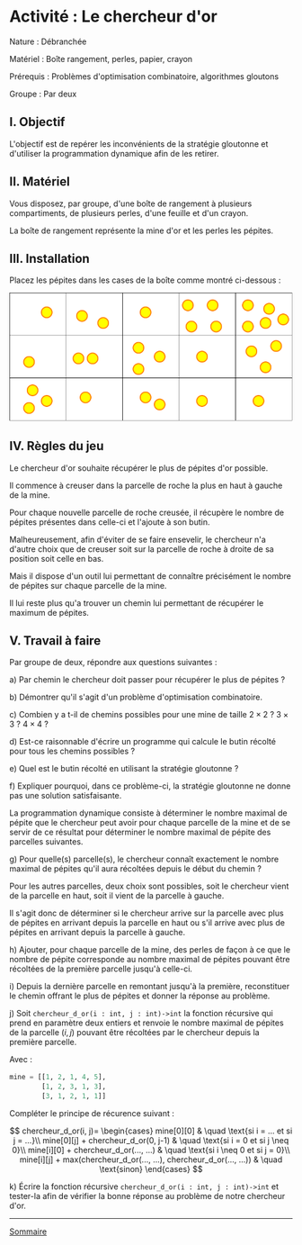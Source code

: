# Activité : Le chercheur d'or

Nature : Débranchée

Matériel : Boîte rangement, perles, papier, crayon

Prérequis : Problèmes d'optimisation combinatoire, algorithmes gloutons

Groupe : Par deux

## I. Objectif

L'objectif est de repérer les inconvénients de la stratégie gloutonne et d'utiliser la programmation dynamique afin de les retirer.

## II. Matériel

Vous disposez, par groupe, d'une boîte de rangement à plusieurs compartiments, de plusieurs perles, d'une feuille et d'un crayon. 

La boîte de rangement représente la mine d'or et les perles les pépites.

## III. Installation

Placez les pépites dans les cases de la boîte comme montré ci-dessous :

![image](./img/chercheur_d_or.png)

## IV. Règles du jeu

Le chercheur d'or souhaite récupérer le plus de pépites d'or possible.

Il commence à creuser dans la parcelle de roche la plus en haut à gauche de la mine.

Pour chaque nouvelle parcelle de roche creusée, il récupère le nombre de pépites présentes dans celle-ci et l'ajoute à son butin.

Malheureusement, afin d'éviter de se faire ensevelir, le chercheur n'a d'autre choix que de creuser soit sur la parcelle de roche à droite de sa position soit celle en bas.

Mais il dispose d'un outil lui permettant de connaître précisément le nombre de pépites sur chaque parcelle de la mine.

Il lui reste plus qu'a trouver un chemin lui permettant de récupérer le maximum de pépites.

## V. Travail à faire

Par groupe de deux, répondre aux questions suivantes :

a) Par chemin le chercheur doit passer pour récupérer le plus de pépites ?

b) Démontrer qu'il s'agit d'un problème d'optimisation combinatoire.

c) Combien y a t-il de chemins possibles pour une mine de taille $2\times2$ ? $3\times3$ ? $4\times4$ ?

d) Est-ce raisonnable d'écrire un programme qui calcule le butin récolté pour tous les chemins possibles ?

e) Quel est le butin récolté en utilisant la stratégie gloutonne ?

f) Expliquer pourquoi, dans ce problème-ci, la stratégie gloutonne ne donne pas une solution satisfaisante.

La programmation dynamique consiste à déterminer le nombre maximal de pépite que le chercheur peut avoir pour chaque parcelle de la mine et de se servir de ce résultat pour déterminer le nombre maximal de pépite des parcelles suivantes.

g) Pour quelle(s) parcelle(s), le chercheur connaît exactement le nombre maximal de pépites qu'il aura récoltées depuis le début du chemin ?

Pour les autres parcelles, deux choix sont possibles, soit le chercheur vient de la parcelle en haut, soit il vient de la parcelle à gauche.

Il s'agit donc de déterminer si le chercheur arrive sur la parcelle avec plus de pépites en arrivant depuis la parcelle en haut ou s'il arrive avec plus de pépites en arrivant depuis la parcelle à gauche.

h) Ajouter, pour chaque parcelle de la mine, des perles de façon à ce que le nombre de pépite corresponde au nombre maximal de pépites pouvant être récoltées de la première parcelle jusqu'à celle-ci.

i) Depuis la dernière parcelle en remontant jusqu'à la première, reconstituer le chemin offrant le plus de pépites et donner la réponse au problème.

j) Soit `chercheur_d_or(i : int, j : int)->int` la fonction récursive qui prend en paramètre deux entiers et renvoie le nombre maximal de pépites de la parcelle $(i,j)$ pouvant être récoltées par le chercheur depuis la première parcelle.

Avec :

```python
mine = [[1, 2, 1, 4, 5],
        [1, 2, 3, 1, 3],
        [3, 1, 2, 1, 1]]
```

Compléter le principe de récurence suivant :

$$
chercheur_d_or(i, j)=
\begin{cases}
mine[0][0] & \quad \text{si i = ... et si j = ...}\\ 
mine[0][j] + chercheur_d_or(0, j-1) & \quad \text{si i = 0 et si j \neq 0}\\
mine[i][0] + chercheur_d_or(..., ...) & \quad \text{si i \neq 0 et si j = 0}\\
mine[i][j] + max(chercheur_d_or(..., ...), chercheur_d_or(..., ...)) & \quad \text{sinon}
\end{cases}
$$

k) Écrire la fonction récursive `chercheur_d_or(i : int, j : int)->int` et tester-la afin de vérifier la bonne réponse au problème de notre chercheur d'or.

____________________

[Sommaire](./../README.md)